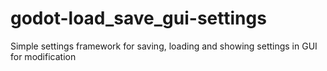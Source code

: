# godot-load_save_gui-settings
Simple settings framework for saving, loading and showing settings in GUI for modification
